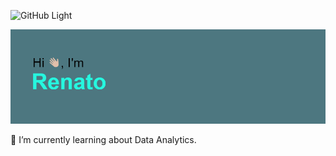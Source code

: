 ![GitHub Light](https://github.com/github-light.png#gh-dark-mode-only)

![This is an image](https://github.com/renatorbezerra/renatorbezerra/blob/main/header.png)

🌱 I’m currently learning about Data Analytics.
